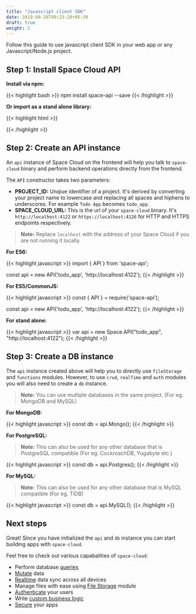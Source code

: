 ```yaml
---
title: "Javascript client SDK"
date: 2019-09-26T09:23:20+05:30
draft: true
weight: 2
---
```


Follow this guide to use javascript client SDK in your web app or any Javascript/Node.js project.

## Step 1: Install Space Cloud API
**Install via npm:**

{{< highlight bash >}}
npm install space-api --save
{{< /highlight >}}

**Or import as a stand alone library:**

{{< highlight html >}}
<script src="https://spaceuptech.com/downloads/libraries/space-api.js"></script>
{{< /highlight >}}

## Step 2: Create an API instance

An `api` instance of Space Cloud on the frontend will help you talk to `space-cloud` binary and perform backend operations directly from the frontend. 

The `API` constructor takes two parameters: 

- **PROJECT_ID:** Unqiue identifier of a project. It's derived by converting your project name to lowercase and replacing all spaces and hiphens to underscores. For example `Todo App` becomes `todo_app`.
- **SPACE_CLOUD_URL:** This is the url of your `space-cloud` binary. It's `http://localhost:4122` or `https://localhost:4126` for HTTP and HTTPS endpoints respectively.

> **Note:** Replace `localhost` with the address of your Space Cloud if you are not running it locally. 

**For ES6:**

{{< highlight javascript >}}
import { API } from 'space-api';

const api = new API('todo_app', 'http://localhost:4122');
{{< /highlight >}}

**For ES5/CommonJS:**

{{< highlight javascript >}}
const { API } = require('space-api');

const api = new API('todo_app', 'http://localhost:4122');
{{< /highlight >}}

**For stand alone:**

{{< highlight javascript >}}
var api = new Space.API("todo_app", "http://localhost:4122");
{{< /highlight >}}


## Step 3: Create a DB instance

The `api` instance created above will help you to directly use `fileStorage` and `functions` modules. However, to use `crud`, `realTime` and `auth` modules you will also need to create a `db` instance.

> **Note:** You can use multiple databases in the same project. (For eg. MongoDB and MySQL)

**For MongoDB:**

{{< highlight javascript >}}
const db = api.Mongo();
{{< /highlight >}}


**For PostgreSQL:**

> **Note:** This can also be used for any other database that is PostgreSQL compatible (For eg. CockroachDB, Yugabyte etc.)

{{< highlight javascript >}}
const db = api.Postgres();
{{< /highlight >}}

**For MySQL:**

> **Note:** This can also be used for any other database that is MySQL compatible (For eg. TiDB)

{{< highlight javascript >}}
const db = api.MySQL();
{{< /highlight >}}

## Next steps
Great! Since you have initialized the `api` and `db` instance you can start building apps with `space-cloud`. 

Feel free to check out various capabalities of `space-cloud`:

- Perform database [queries](/essentials/queries)
- [Mutate](/essentials/mutations) data
- [Realtime](/essentials/subscriptions) data sync across all devices
- Manage files with ease using [File Storage](/essentials/file-storage) module
- [Authenticate](/auth/authentication) your users
- Write [custom business logic](/essentials/custom-logic)
- [Secure](/auth/authorization) your apps